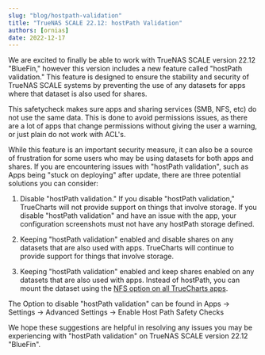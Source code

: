 ```yaml
---
slug: "blog/hostpath-validation"
title: "TrueNAS SCALE 22.12: hostPath Validation"
authors: [ornias]
date: 2022-12-17
---
```


We are excited to finally be able to work with TrueNAS SCALE version 22.12 "BlueFin," however this version includes a new feature called "hostPath validation." This feature is designed to ensure the stability and security of TrueNAS SCALE systems by preventing the use of any datasets for apps where that dataset is also used for shares.

This safetycheck makes sure apps and sharing services (SMB, NFS, etc) do not use the same data. This is done to avoid permissions issues, as there are a lot of apps that change permissions without giving the user a warning, or just plain do not work with ACL's.

While this feature is an important security measure, it can also be a source of frustration for some users who may be using datasets for both apps and shares. If you are encountering issues with "hostPath validation", such as Apps being "stuck on deploying" after update, there are three potential solutions you can consider:

1.  Disable "hostPath validation." If you disable "hostPath validation," TrueCharts will not provide support on things that involve storage. If you disable "hostPath validation" and have an issue with the app, your configuration screenshots must not have any hostPath storage defined.

2.  Keeping "hostPath validation" enabled and disable shares on any datasets that are also used with apps. TrueCharts will continue to provide support for things that involve storage.

3.  Keeping "hostPath validation" enabled and keep shares enabled on any datasets that are also used with apps. Instead of hostPath, you can mount the dataset using the [NFS option on all TrueCharts apps](https://truecharts.org/manual/SCALE/guides/nfs-share).

The Option to disable "hostPath validation" can be found in Apps -> Settings -> Advanced Settings -> Enable Host Path Safety Checks

We hope these suggestions are helpful in resolving any issues you may be experiencing with "hostPath validation" on TrueNAS SCALE version 22.12 "BlueFin".
